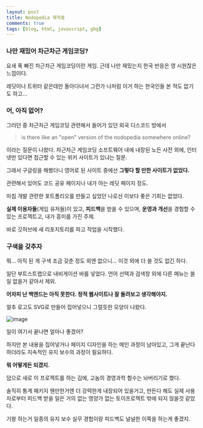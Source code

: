 ```yaml
---
layout: post
title: Nodopedia 제작중
comments: true
tags: [blog, html, javascript, gbg]
---
```

### 나만 재밌어 차근차근 게임코딩?

요새 푹 빠진 차근차근 게임코딩이란 게임. 근데 나만 재밌는지 한국 반응은 영 시원찮은 느낌이다.

레딧이나 트위터 같은데만 돌아다녀서 그런가 나처럼 이거 하는 한국인들 본 적도 없기도 하고...


### 어, 아직 없어?

그러던 중 차근차근 게임코딩 관련해서 들어가 있던 외국 디스코드 방에서 

> is there like an "open" version of the nodopedia somewhere online?

이라는 질문이 나왔다. 차근차근 게임코딩 소프트웨어 내에 내장된 노든 사전 외에, 인터넷만 있다면 접근할 수 있는 위키 사이트가 있냐는 질문.

그래서 구글링을 해봤더니 영어로 된 사이트 중에선 **그렇다 할 만한 사이트가 없었다.** 

관련해서 있어도 코드 공유 페이지나 내가 아는 레딧 페이지 정도.

마침 개발 관련한 포트폴리오를 만들고 싶었던 나로선 이보다 좋은 기회는 없었다.

**실제 이용자들**(게임 유저들)이 있고, **피드백**을 받을 수 있으며, **운영과 개선**을 경험할 수 있는 프로젝트고, 내가 흥미를 가진 주제.

바로 깃허브에 새 리포지토리를 파고 작업을 시작했다.

### 구색을 갖추자

뭐... 아직 된 게 구색 조금 갖춘 정도 외엔 없으니... 이것 외에 더 쓸 것도 없긴 하다.

일단 부트스트랩으로 내비게이션 바를 넣었다. 언어 선택과 검색창 외에 다른 메뉴는 쓸 일 없을거 같아서 제외. 

**어차피 난 백엔드는 아직 못한다. 정적 웹사이트나 잘 돌려보고 생각해야지.**

얼추 로고도 SVG로 만들어 집어넣으니 그럴듯한 모양이 나왔다.

![image](https://user-images.githubusercontent.com/43718966/125725304-82084986-a00d-4aef-81e3-c7b3f6776e9a.png)

일이 여기서 끝나면 얼마나 좋겠어?

하지만 본 내용을 집어넣거나 페이지 디자인을 하는 메인 과정이 남아있고, 그게 끝난다 하더라도 지속적인 유지 보수의 과정이 필요하다.

**뭐 어떻게든 되겠지.**

덤으로 새로 이 프로젝트를 하는 김에, 고놈의 경영과학 함수는 놔버리기로 했다.

솔직히 통계 패키지 웬만한거엔 더 강력한게 내장되어 있을거고, 만든다 해도 실제 사용자로부터 피드백 받을 일은 거의 없는 영양가 없는 토이프로젝트 밖에 되지 않을것 같았다.

기왕 하는거 일종의 유지 보수 실무 경험이랑 피드백도 널널한 이쪽을 하는게 좋겠지.
